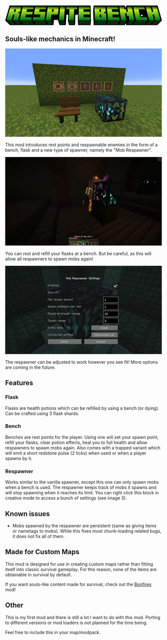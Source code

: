 ![Respite Bench Logo](assets/title.png)

## Souls-like mechanics in Minecraft!

![All items](assets/showcase-items.png)

This mod introduces rest points and respawnable enemies in the form of a bench, flask and a new type of spawner, namely the "Mob Respawner".

![Bench and Respawner](assets/showcase-respawner.webp)

You can rest and refill your flasks at a bench. But be careful, as this will allow all respawners to spawn mobs again!

![Respawner settings](assets/showcase-settings.png)

The respawner can be adjusted to work however you see fit! More options are coming in the future.

## Features

### Flask

Flasks are health potions which can be refilled by using a bench (or dying). Can be crafted using 3 flask shards.

### Bench

Benches are rest points for the player. Using one will set your spawn point, refill your flasks, clear potion effects, heal you to full health and allow respawners to spawn mobs again.
Also comes with a trapped variant which will emit a short redstone pulse (2 ticks) when used or when a player spawns by it.

### Respawner

Works similar to the vanilla spawner, except this one can only spawn mobs when a bench is used. The respawner keeps track of mobs it spawns and will stop spawning when it reaches its limit.
You can right click this block in creative mode to access a bunch of settings (see image 3).

## Known issues

* Mobs spawned by the respawner are persistent (same as giving items or nametags to mobs). While this fixes most chunk-loading related bugs, it does not fix all of them.

## Made for Custom Maps

This mod is designed for use in creating custom maps rather than fitting itself into classic survival gameplay. For this reason, none of the items are obtainable in survival by default.

If you want souls-like content made for survival, check out the [Bonfires](https://modrinth.com/mod/bonfires) mod!

## Other

This is my first mod and there is still a lot I want to do with this mod. Porting to different versions or mod loaders is not planned for the time being.

Feel free to include this in your map/modpack.
